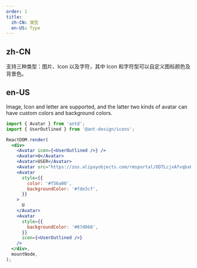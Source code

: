 ```yaml
---
order: 1
title:
  zh-CN: 类型
  en-US: Type
---
```


## zh-CN

支持三种类型：图片、Icon 以及字符，其中 Icon 和字符型可以自定义图标颜色及背景色。

## en-US

Image, Icon and letter are supported, and the latter two kinds of avatar can have custom colors and background colors.

```jsx
import { Avatar } from 'antd';
import { UserOutlined } from '@ant-design/icons';

ReactDOM.render(
  <div>
    <Avatar icon={<UserOutlined />} />
    <Avatar>U</Avatar>
    <Avatar>USER</Avatar>
    <Avatar src="https://zos.alipayobjects.com/rmsportal/ODTLcjxAfvqbxHnVXCYX.png" />
    <Avatar
      style={{
        color: '#f56a00',
        backgroundColor: '#fde3cf',
      }}
    >
      U
    </Avatar>
    <Avatar
      style={{
        backgroundColor: '#87d068',
      }}
      icon={<UserOutlined />}
    />
  </div>,
  mountNode,
);
``` 